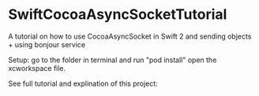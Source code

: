 # SwiftCocoaAsyncSocketTutorial
A tutorial on how to use CocoaAsyncSocket in Swift 2 and sending objects + using bonjour service

Setup:
go to the folder in terminal and run "pod install"
open the xcworkspace file.

See full tutorial and explination of this project:
